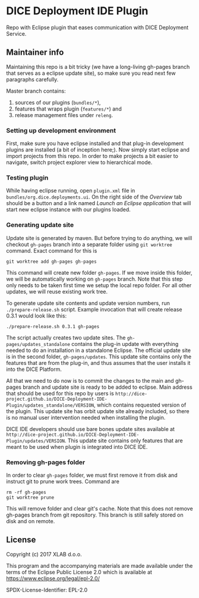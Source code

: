 # DICE Deployment IDE Plugin

Repo with Eclipse plugin that eases communication with DICE Deployment
Service.


## Maintainer info

Maintaining this repo is a bit tricky (we have a long-living gh-pages branch
that serves as a eclipse update site), so make sure you read next few
paragraphs carefully.

Master branch contains:

 1. sources of our plugins (`bundles/*`),
 2. features that wraps plugin (`features/*`) and
 3. release management files under `releng`.


### Setting up development environment

First, make sure you have eclipse installed and that plug-in development
plugins are installed (a bit of inception here;). Now simply start eclipse and
import projects from this repo. In order to make projects a bit easier to
navigate, switch project explorer view to hierarchical mode.


### Testing plugin

While having eclipse running, open `plugin.xml` file in
`bundles/org.dice.deployments.ui`. On the right side of the *Overview* tab
should be a button and a link named *Launch an Eclipse application* that will
start new eclipse instance with our plugins loaded.


### Generating update site

Update site is generated by maven. But before trying to do anything, we will
checkout `gh-pages` branch into a separate folder using `git worktree`
command. Exact command for this is

    git worktree add gh-pages gh-pages

This command will create new folder `gh-pages`. If we move inside this folder,
we will be automatically working on `gh-pages` branch. Note that this step
only needs to be taken first time we setup the local repo folder. For all
other updates, we will reuse existing work tree.

To generate update site contents and update version numbers, run
`./prepare-release.sh` script. Example invocation that will create release
0.3.1 would look like this:

    ./prepare-release.sh 0.3.1 gh-pages

The script actually creates two update sites. The `gh-pages/updates_standalone`
contains the plug-in update with everything needed to do an installation in
a standalone Eclipse. The official update site is in the second folder,
`gh-pages/updates`. This update site contains only the features that are from
the plug-in, and thus assumes that the user installs it into the DICE Platform.

All that we need to do now is to commit the changes to the main and gh-pages
branch and update site is ready to be added to eclipse. Main address that
should be used for this repo by users is
`http://dice-project.github.io/DICE-Deployment-IDE-Plugin/updates_standalone/VERSION`,
which contains requested version of the plugin. This update site has orbit
update site already included, so there is no manual user intervention needed
when installing the plugin.

DICE IDE developers should use bare bones update sites available at
`http://dice-project.github.io/DICE-Deployment-IDE-Plugin/updates/VERSION`.
This update site contains only features that are meant to be used when plugin
is integrated into DICE IDE.


### Removing gh-pages folder

In order to clear `gh-pages` folder, we must first remove it from disk and
instruct git to prune work trees. Command are

    rm -rf gh-pages
    git worktree prune

This will remove folder and clear git's cache. Note that this does not remove
gh-pages branch from git repository. This branch is still safely stored on
disk and on remote.


## License

Copyright (c) 2017 XLAB d.o.o.

This program and the accompanying materials are made available under the terms
of the Eclipse Public License 2.0 which is available at
https://www.eclipse.org/legal/epl-2.0/

SPDX-License-Identifier: EPL-2.0
